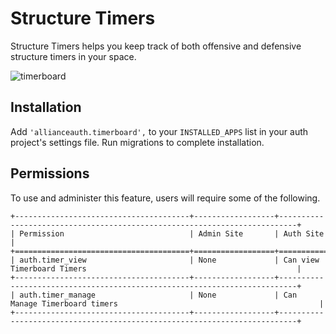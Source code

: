 # Structure Timers

Structure Timers helps you keep track of both offensive and defensive structure timers in your space.

![timerboard](/_static/images/features/apps/timerboard.png)

## Installation

Add `'allianceauth.timerboard',` to your `INSTALLED_APPS` list in your auth project's settings file. Run migrations to complete installation.

## Permissions

To use and administer this feature, users will require some of the following.

```eval_rst
+---------------------------------------+------------------+--------------------------------------------------------------------------+
| Permission                            | Admin Site       | Auth Site                                                                |
+=======================================+==================+==========================================================================+
| auth.timer_view                       | None             | Can view Timerboard Timers                                               |
+---------------------------------------+------------------+--------------------------------------------------------------------------+
| auth.timer_manage                     | None             | Can Manage Timerboard timers                                             |
+---------------------------------------+------------------+--------------------------------------------------------------------------+
```

